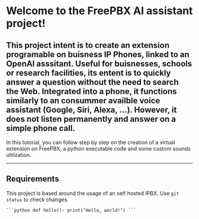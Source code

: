 # Welcome to the FreePBX AI assistant project!

This project intent is to create an extension programable on buisness IP Phones, linked to an OpenAI asssitant. Useful for buisnesses, schools or research facilities, its entent is to quickly answer a question without the need to search the Web. Integrated into a phone, it functions similarly to an consummer availble voice assistant (Google, Siri, Alexa, ...). However, it does not listen permanently and answer on a simple phone call. 
---
In this tutorial, you can follow step by step on the creation of a virtual extension on FreePBX, a python executable code and some custom sounds utilization. 

---

## Requirements

This project is based around the usage of an self hosted IPBX. 
Use `git status` to check changes.
<pre><code>```python def hello(): print("Hello, world!") ```</code></pre>
